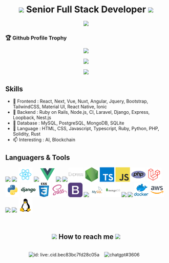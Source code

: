 <h1 align="center">
  <img src="https://media.giphy.com/media/hvRJCLFzcasrR4ia7z/giphy.gif" width="28">
    Senior Full Stack Developer
  <img src="https://media.giphy.com/media/hvRJCLFzcasrR4ia7z/giphy.gif" width="28">
</h1>

<p align="center">
  <img src="https://github.com/kanbei0605/kanbei0605/blob/master/developing.jpg" />
</p>

<h3>🏆 Github Profile Trophy</h3>
<p align="center">
  <img src="https://github-profile-trophy.vercel.app/?username=kanbei0605&column=7&theme=onedark"/>
</p>
<p align = "center">
  <img src = "https://github-readme-stats.vercel.app/api/top-langs/?username=kanbei0605&langs_count=8&layout=compact&theme=tokyonight&include_all_commits=true&line_height=27">
</p>
<p align="center">
  <a href="https://github.com/DenverCoder1/readme-typing-svg">
    <img src="https://readme-typing-svg.herokuapp.com/?lines=Full-Stack%20developer;7+%2B%20years%20of%20working%20experience&width=380&height=45">
  </a>
</p>

## Skills

- 🌱 Frontend : React, Next, Vue, Nuxt, Angular, Jquery, Bootstrap, TailwindCSS, Material UI, React Native, Ionic
- 🔭 Backend : Ruby on Rails, Node.js, CI, Laravel, Django, Express, Loopback, Nest.js
- 🧩 Database : MySQL, PostgreSQL, MongoDB, SQLite
- 💬 Language : HTML, CSS, Javascript, Typescript, Ruby, Python, PHP, Solidity, Rust
- 📫 Interesting : AI, Blockchain

## Languagers & Tools

<code><img height="45" src="https://encrypted-tbn0.gstatic.com/images?q=tbn:ANd9GcTs8Blzp6aega6pMnSJ_l9X6c_tUHTGJ3YiEZ1raKjYe08Ihuw07LTHexzHkwlsI9hZhTk&usqp=CAU"></code>
<code><img height="45" src="https://encrypted-tbn0.gstatic.com/images?q=tbn:ANd9GcQmI7XX65yG1TKMJhJaAXnYp2Dn48bVOqP7wNByu2A9Jdx2FRIm9EOLb-RqhKKLyK1Vwxc&usqp=CAU"></code>
<code><img height="45" src="https://raw.githubusercontent.com/github/explore/80688e429a7d4ef2fca1e82350fe8e3517d3494d/topics/react/react.png"></code>
<code><img height="45" src="https://cdn.worldvectorlogo.com/logos/next-js.svg"></code>
<code><img height="45" src="https://raw.githubusercontent.com/github/explore/80688e429a7d4ef2fca1e82350fe8e3517d3494d/topics/vue/vue.png"></code>
<code><img height="45" src="https://www.vectorlogo.zone/logos/nuxtjs/nuxtjs-icon.svg"></code>
<code><img height="45" src="https://angular.io/assets/images/logos/angular/angular.svg"></code>
<code><img height="45" src="https://raw.githubusercontent.com/github/explore/80688e429a7d4ef2fca1e82350fe8e3517d3494d/topics/express/express.png"></code>
<code><img height="45" src="https://raw.githubusercontent.com/github/explore/80688e429a7d4ef2fca1e82350fe8e3517d3494d/topics/nodejs/nodejs.png"></code>
<code><img height="45" src="https://raw.githubusercontent.com/github/explore/80688e429a7d4ef2fca1e82350fe8e3517d3494d/topics/typescript/typescript.png"></code>
<code><img height="45" src="https://raw.githubusercontent.com/github/explore/80688e429a7d4ef2fca1e82350fe8e3517d3494d/topics/javascript/javascript.png"></code>
<code><img height="45" src="https://raw.githubusercontent.com/github/explore/80688e429a7d4ef2fca1e82350fe8e3517d3494d/topics/php/php.png"></code>
<code><img height="45" src="https://raw.githubusercontent.com/github/explore/80688e429a7d4ef2fca1e82350fe8e3517d3494d/topics/laravel/laravel.png"></code>
<code><img height="45" src="https://raw.githubusercontent.com/github/explore/80688e429a7d4ef2fca1e82350fe8e3517d3494d/topics/python/python.png"></code>
<code><img height="45" src="https://raw.githubusercontent.com/github/explore/80688e429a7d4ef2fca1e82350fe8e3517d3494d/topics/django/django.png"></code>
<code><img height="45" src="https://raw.githubusercontent.com/devicons/devicon/master/icons/css3/css3-original-wordmark.svg"></code>
<code><img height="45" src="https://raw.githubusercontent.com/github/explore/80688e429a7d4ef2fca1e82350fe8e3517d3494d/topics/sass/sass.png"></code>
<code><img height="45" src="https://raw.githubusercontent.com/github/explore/80688e429a7d4ef2fca1e82350fe8e3517d3494d/topics/bootstrap/bootstrap.png"></code>
<code><img height="45" src="https://icons-for-free.com/iconfiles/png/512/jquery+icon-1320185152994214115.png"></code>
<code><img height="45" src="https://raw.githubusercontent.com/github/explore/80688e429a7d4ef2fca1e82350fe8e3517d3494d/topics/mysql/mysql.png"></code>
<code><img height="45" src="https://raw.githubusercontent.com/github/explore/80688e429a7d4ef2fca1e82350fe8e3517d3494d/topics/mongodb/mongodb.png"></code>
<code><img height="45" src="https://cdn.iconscout.com/icon/free/png-256/postgresql-226047.png"></code>
<code><img height="45" src="https://www.vectorlogo.zone/logos/figma/figma-icon.svg"></code>
<code><img height="45" src="https://raw.githubusercontent.com/github/explore/80688e429a7d4ef2fca1e82350fe8e3517d3494d/topics/docker/docker.png" ></code>
<code><img height="45" src="https://raw.githubusercontent.com/github/explore/80688e429a7d4ef2fca1e82350fe8e3517d3494d/topics/aws/aws.png"></code>
<code><img height="45" src="https://camo.githubusercontent.com/add2c9721e333f0043ac938f3dadbc26a282776e01b95b308fcaba5afaf74ae3/68747470733a2f2f6173736574732e76657263656c2e636f6d2f696d6167652f75706c6f61642f76313538383830353835382f7265706f7369746f726965732f76657263656c2f6c6f676f2e706e67"></code>
<code><img height="45" src="https://cdn0.iconfinder.com/data/icons/flat-round-system/512/microsoft_windows-512.png"></code>
<code><img height="45" src="https://raw.githubusercontent.com/github/explore/80688e429a7d4ef2fca1e82350fe8e3517d3494d/topics/linux/linux.png"></code>

<br />

<div align="center">
  <h2>
    <img src='https://raw.githubusercontent.com/ShahriarShafin/ShahriarShafin/main/Assets/handshake.gif' width="100px" />
      How to reach me
    <img src='https://raw.githubusercontent.com/ShahriarShafin/ShahriarShafin/main/Assets/handshake.gif' width="100px" />
  </h2>
  <br />
  
  <div align="center">
    <img src="https://img.icons8.com/color/2x/skype.png"  width="40" alt="id: live:.cid.bec83bc7fd28c05a" title="id: live:.cid.bec83bc7fd28c05a"/>
    &nbsp;&nbsp;
<!--     <img src="https://img.icons8.com/color/2x/telegram-app.png"  width="40" alt="superdev0829" title="superdev0829"/>
    &nbsp;&nbsp; -->
    <img src="https://img.icons8.com/color/2x/discord.png"  width="40" alt="chatgpt#3606" title="chatgpt#3606"/>
    &nbsp;&nbsp;
  </div>
</div>
